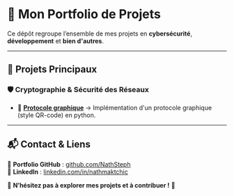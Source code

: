# 🚀 Mon Portfolio de Projets  

Ce dépôt regroupe l’ensemble de mes projets en **cybersécurité**, **développement** et **bien d'autres**.  

---

## 📂 Projets Principaux  

### 🛡️ Cryptographie & Sécurité des Réseaux 
- 🔐 **[Protocole graphique](https://github.com/NathSteph/ReseauxII)** → Implémentation d'un protocole graphique (style QR-code) en python.
<!--
### 🛡️ Cybersecurity Projects  
- 🔍 **[CTF Challenges](https://github.com/TonNomUtilisateur/ctf-challenges)** → Résolution et write-ups de challenges CTF  
- 📡 **[Pentesting Tools](https://github.com/TonNomUtilisateur/pentesting-tools)** → Scripts Python/Bash pour tests de sécurité  
- 🛠 **Network Scanner** → Scanner de ports en Python **(Privé, accès sur demande 🔒)**  

### 💻 Développement & Automatisation  
- 🐍 **[Python Security Scripts](https://github.com/TonNomUtilisateur/python-security)** → Scripts d’automatisation pour la cybersécurité  
- 🏗 **[Bash Automation](https://github.com/TonNomUtilisateur/bash-scripts)** → Outils de gestion automatisés en ligne de commande  

### 🌍 Projets Web & Cloud  
- 🌐 **Web Security App** → Détection des vulnérabilités web **(Bientôt public 🚧)**  
- ☁ **Docker & Cloud Security** → Sécurisation des conteneurs Docker **(Privé, accès sur demande 🔒)**  -->

---

## 📬 Contact & Liens  
🔗 **Portfolio GitHub** : [github.com/NathSteph](https://github.com/NathSteph/Portfolio)  
🔗 **LinkedIn** : [linkedin.com/in/nathmaktchic](https://linkedin.com/in/nathmaktchic)  
<!--📧 **Email** : [your.email@example.com]--> 

📢 **N’hésitez pas à explorer mes projets et à contribuer !** 🚀  

